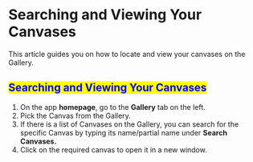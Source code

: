 # Searching and Viewing Your Canvases

This article guides you on how to locate and view your canvases on the Gallery.

## <mark style="color:blue;">Searching and Viewing Your Canvases</mark>

1. On the app **homepage**, go to the **Gallery** tab on the left.
2. Pick the Canvas from the Gallery.&#x20;
3. If there is a list of Canvases on the Gallery, you can search for the specific Canvas by typing its name/partial name under **Search Canvases.**
4. Click on the required canvas to open it in a new window.
